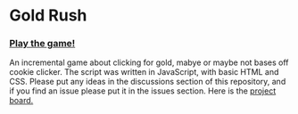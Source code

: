 # Gold Rush
### [Play the game!](https://squirrel-314.github.io)


An incremental game about clicking for gold, mabye or maybe not bases off cookie clicker. The script was written in JavaScript, with basic HTML and CSS. Please put any ideas in the discussions section of this repository, and if you find an issue please put it in the issues section.
Here is the [project board.](https://github.com/users/Squirrel-314/projects/2?fullscreen=true)
